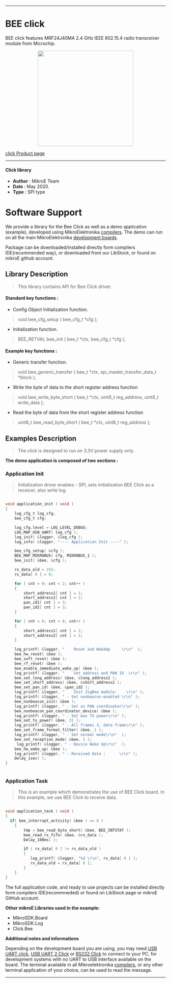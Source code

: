 
---
# BEE click

BEE click features MRF24J40MA 2.4 GHz IEEE 802.15.4 radio transceiver module from Microchip.

<p align="center">
  <img src="http://download.mikroe.com/images/click_for_ide/bee_click.png" height=300px>
</p>

[click Product page](<https://www.mikroe.com/bee-click>)

---


#### Click library 

- **Author**        : MikroE Team
- **Date**          : May 2020.
- **Type**          : SPI type


# Software Support

We provide a library for the Bee Click 
as well as a demo application (example), developed using MikroElektronika 
[compilers](http://shop.mikroe.com/compilers). 
The demo can run on all the main MikroElektronika [development boards](http://shop.mikroe.com/development-boards).

Package can be downloaded/installed directly form compilers IDE(recommended way), or downloaded from our LibStock, or found on mikroE github account. 

## Library Description

> This library contains API for Bee Click driver.

#### Standard key functions :

- Config Object Initialization function.
> void bee_cfg_setup ( bee_cfg_t *cfg ); 
 
- Initialization function.
> BEE_RETVAL bee_init ( bee_t *ctx, bee_cfg_t *cfg );

#### Example key functions :

- Generic transfer function.
> void bee_generic_transfer ( bee_t *ctx, spi_master_transfer_data_t *block );
 
- Write the byte of data to the short register address function
> void bee_write_byte_short ( bee_t *ctx, uint8_t reg_address, uint8_t write_data );

- Read the byte of data from the short register address function
> uint8_t bee_read_byte_short ( bee_t *ctx, uint8_t reg_address );

## Examples Description
 
> The click is designed to run on 3.3V power supply only. 

**The demo application is composed of two sections :**

### Application Init 

> Initialization driver enables - SPI,
    sets initialization BEE Click as a receiver, also write log.

```c

void application_init ( void )
{
    log_cfg_t log_cfg;
    bee_cfg_t cfg;

    log_cfg.level = LOG_LEVEL_DEBUG;
    LOG_MAP_USB_UART( log_cfg );
    log_init( &logger, &log_cfg );
    log_info( &logger, "---- Application Init ----" );

    bee_cfg_setup( &cfg );
    BEE_MAP_MIKROBUS( cfg, MIKROBUS_1 );
    bee_init( &bee, &cfg );

    rx_data_old = 255;
    rx_data[ 0 ] = 0;

    for ( cnt = 0; cnt < 2; cnt++ )
    {
        short_address1[ cnt ] = 1;
        short_address2[ cnt ] = 2;
        pan_id1[ cnt ] = 3;
        pan_id2[ cnt ] = 3;
    }

    for ( cnt = 0; cnt < 8; cnt++ )
    {
        short_address1[ cnt ] = 1;
        short_address2[ cnt ] = 2;
    }

    log_printf( &logger, "    Reset and WakeUp     \r\n"  );
    bee_hw_reset( &bee );
    bee_soft_reset( &bee );
    bee_rf_reset( &bee );
    bee_enable_immediate_wake_up( &bee );
    log_printf( &logger, "    Set address and PAN ID  \r\n" );
    bee_set_long_address( &bee, &long_address2 );
    bee_set_short_address( &bee, &short_address2 );
    bee_set_pan_id( &bee, &pan_id2 );
    log_printf( &logger, "    Init ZigBee module:    \r\n" );
    log_printf( &logger, " - Set nonbeacon-enabled \r\n" );
    bee_nonbeacon_init( &bee );
    log_printf( &logger, " - Set as PAN coordinator\r\n" );
    bee_nonbeacon_pan_coordinator_device( &bee );
    log_printf( &logger, " - Set max TX power\r\n" );
    bee_set_tx_power( &bee, 31 );
    log_printf( &logger, " - All frames 3, data frame\r\n" );
    bee_set_frame_format_filter( &bee, 1 );
    log_printf( &logger, " - Set normal mode\r\n"  );
    bee_set_reception_mode( &bee, 1 );
     log_printf( &logger, " - Device Wake Up\r\n"  );
    bee_hw_wake_up( &bee );
    log_printf( &logger, " - Received data :      \r\n" );
    Delay_1sec( );
}
  
```

### Application Task

> This is an example which demonstrates the use of BEE Click board.
    In this example, we use BEE Click to receive data. 

```c

void application_task ( void )
{
  if( bee_interrupt_activity( &bee ) == 0 )
    {
        tmp = bee_read_byte_short( &bee, BEE_INTSTAT );
        bee_read_rx_fifo( &bee, &rx_data );
        Delay_100ms( );

        if ( rx_data[ 0 ] != rx_data_old )
        {
           log_printf( &logger, "%d \r\n", rx_data[ 0 ] );
           rx_data_old = rx_data[ 0 ];
        }
    }
}  

```

The full application code, and ready to use projects can be  installed directly form compilers IDE(recommneded) or found on LibStock page or mikroE GitHub accaunt.

**Other mikroE Libraries used in the example:** 

- MikroSDK.Board
- MikroSDK.Log
- Click.Bee

**Additional notes and informations**

Depending on the development board you are using, you may need 
[USB UART click](http://shop.mikroe.com/usb-uart-click), 
[USB UART 2 Click](http://shop.mikroe.com/usb-uart-2-click) or 
[RS232 Click](http://shop.mikroe.com/rs232-click) to connect to your PC, for 
development systems with no UART to USB interface available on the board. The 
terminal available in all Mikroelektronika 
[compilers](http://shop.mikroe.com/compilers), or any other terminal application 
of your choice, can be used to read the message.



---
